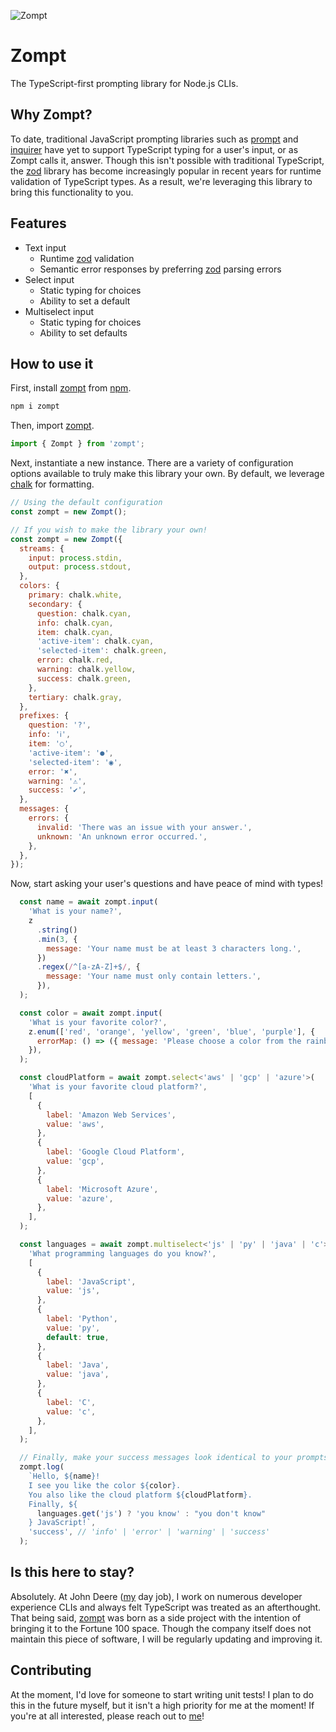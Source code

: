 ![Zompt](https://i.imgur.com/EEs7eok.png)

# Zompt

The TypeScript-first prompting library for Node.js CLIs.

## Why Zompt?

To date, traditional JavaScript prompting libraries such as [prompt](https://www.npmjs.com/package/prompt) and [inquirer](https://www.npmjs.com/package/inquirer) have yet to support TypeScript typing for a user's input, or as Zompt calls it, answer. Though this isn't possible with traditional TypeScript, the [zod](https://www.npmjs.com/package/zod) library has become increasingly popular in recent years for runtime validation of TypeScript types. As a result, we're leveraging this library to bring this functionality to you.

## Features

* Text input
  - Runtime [zod](<(https://www.npmjs.com/package/zod)>) validation
  - Semantic error responses by preferring [zod](https://www.npmjs.com/package/zod) parsing errors
* Select input
  - Static typing for choices
  - Ability to set a default
* Multiselect input
  - Static typing for choices
  - Ability to set defaults

## How to use it

First, install [zompt](https://github.com/huellen-consulting/zompt) from [npm](https://www.npmjs.com/package/zompt).

```bash
npm i zompt
```

Then, import [zompt](https://github.com/huellen-consulting/zompt).

```js
import { Zompt } from 'zompt';
```

Next, instantiate a new instance. There are a variety of configuration options available to truly make this library your own. By default, we leverage [chalk](https://www.npmjs.com/package/prompt) for formatting.

```js
// Using the default configuration
const zompt = new Zompt();

// If you wish to make the library your own!
const zompt = new Zompt({
  streams: {
    input: process.stdin,
    output: process.stdout,
  },
  colors: {
    primary: chalk.white,
    secondary: {
      question: chalk.cyan,
      info: chalk.cyan,
      item: chalk.cyan,
      'active-item': chalk.cyan,
      'selected-item': chalk.green,
      error: chalk.red,
      warning: chalk.yellow,
      success: chalk.green,
    },
    tertiary: chalk.gray,
  },
  prefixes: {
    question: '?',
    info: 'ℹ',
    item: '○',
    'active-item': '●',
    'selected-item': '◉',
    error: '✖',
    warning: '⚠',
    success: '✔',
  },
  messages: {
    errors: {
      invalid: 'There was an issue with your answer.',
      unknown: 'An unknown error occurred.',
    },
  },
});
```

Now, start asking your user's questions and have peace of mind with types!

```javascript
  const name = await zompt.input(
    'What is your name?',
    z
      .string()
      .min(3, {
        message: 'Your name must be at least 3 characters long.',
      })
      .regex(/^[a-zA-Z]+$/, {
        message: 'Your name must only contain letters.',
      }),
  );

  const color = await zompt.input(
    'What is your favorite color?',
    z.enum(['red', 'orange', 'yellow', 'green', 'blue', 'purple'], {
      errorMap: () => ({ message: 'Please choose a color from the rainbow!' }),
    }),
  );

  const cloudPlatform = await zompt.select<'aws' | 'gcp' | 'azure'>(
    'What is your favorite cloud platform?',
    [
      {
        label: 'Amazon Web Services',
        value: 'aws',
      },
      {
        label: 'Google Cloud Platform',
        value: 'gcp',
      },
      {
        label: 'Microsoft Azure',
        value: 'azure',
      },
    ],
  );

  const languages = await zompt.multiselect<'js' | 'py' | 'java' | 'c'>(
    'What programming languages do you know?',
    [
      {
        label: 'JavaScript',
        value: 'js',
      },
      {
        label: 'Python',
        value: 'py',
        default: true,
      },
      {
        label: 'Java',
        value: 'java',
      },
      {
        label: 'C',
        value: 'c',
      },
    ],
  );

  // Finally, make your success messages look identical to your prompts!
  zompt.log(
    `Hello, ${name}!
    I see you like the color ${color}.
    You also like the cloud platform ${cloudPlatform}.
    Finally, ${
      languages.get('js') ? 'you know' : "you don't know"
    } JavaScript!`,
    'success', // 'info' | 'error' | 'warning' | 'success'
  );
```

## Is this here to stay?

Absolutely. At John Deere ([my](<[my](https://github.com/ryanhaticus)>) day job), I work on numerous developer experience CLIs and always felt TypeScript was treated as an afterthought. That being said, [zompt](https://github.com/huellen-consulting/zompt) was born as a side project with the intention of bringing it to the Fortune 100 space. Though the company itself does not maintain this piece of software, I will be regularly updating and improving it.

## Contributing

At the moment, I'd love for someone to start writing unit tests! I plan to do this in the future myself, but it isn't a high priority for me at the moment! If you're at all interested, please reach out to [me](https://github.com/ryanhaticus)!
